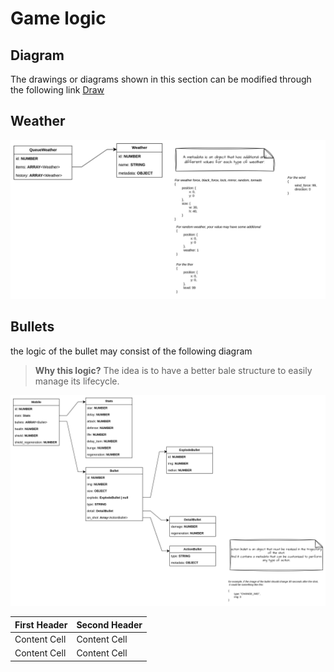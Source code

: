 # Game logic

## Diagram

The drawings or diagrams shown in this section can be modified through the following link [Draw](https://app.diagrams.net/#G1mIfIJ19J7oW2Iw8vo3GrpQjWOFiF0zVn#%7B%22pageId%22%3A%22kow-iseRG58Xen-pIDAg%22%7D)

## Weather

![alt text](../../crafts/image.png)

## Bullets
the logic of the bullet may consist of the following diagram
> **Why this logic?**
> The idea is to have a better bale structure to easily manage its lifecycle.

![alt text](../../crafts/bullets.png)

| First Header  | Second Header |
| ------------- | ------------- |
| Content Cell  | Content Cell  |
| Content Cell  | Content Cell  |